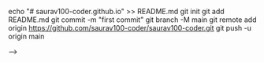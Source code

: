 echo "# saurav100-coder.github.io" >> README.md
git init
git add README.md
git commit -m "first commit"
git branch -M main
git remote add origin https://github.com/saurav100-coder/saurav100-coder.git
git push -u origin main
                
-->
